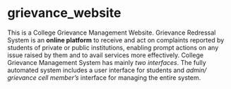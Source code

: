 # grievance_website
This is a College Grievance Management Website.
Grievance Redressal System is an **online platform** to receive and act on complaints reported by students of private or public institutions, enabling prompt actions on any issue raised by them and to avail services more effectively.
College Grievance Management System has mainly *two interfaces*. The fully automated system includes a user interface for students and *admin/ grievance cell member’s* interface for managing the entire system.
